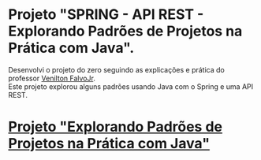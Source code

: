 # Projeto "SPRING - API REST - Explorando Padrões de Projetos na Prática com Java".

Desenvolvi o projeto do zero seguindo as explicações e prática do professor [Venilton FalvoJr](https://github.com/falvojr).
<br>
Este projeto explorou alguns padrões usando Java com o Spring e uma API REST.

# [Projeto "Explorando Padrões de Projetos na Prática com Java"](https://github.com/eliezermoraesss/padroes-de-projeto-java-Singleton-Strategy_Facade)

